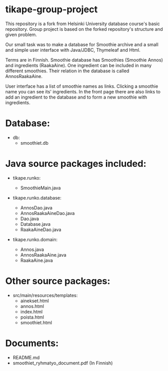 # tikape-group-project

This repository is a fork from Helsinki University database course's basic repository. Group project is based on the forked repository's structure and given problem.

Our small task was to make a database for Smoothie archive and a small and simple user interface with Java/JDBC, Thymeleaf and Html.

Terms are in Finnish. Smoothie database has Smoothies (Smoothie Annos) and ingredients (RaakaAine). One ingredient can be included in many different smoothies. Their relation in the database is called AnnosRaakaAine.

User interface has a list of smoothie names as links. Clicking a smoothie name you can see its' ingredients. In the front page there are also links to add an ingredient to the database and to form a new smoothie with ingredients.

# Database:
- db:
  - smoothiet.db

# Java source packages included:
- tikape.runko: 
  - SmoothieMain.java
  
- tikape.runko.database:
  - AnnosDao.java
  - AnnosRaakaAineDao.java
  - Dao.java
  - Database.java
  - RaakaAineDao.java
  
- tikape.runko.domain:
  - Annos.java
  - AnnosRaakaAine.java
  - RaakaAine.java
  
# Other source packages:
- src/main/resources/templates:
  - ainekset.html
  - annos.html
  - index.html
  - poista.html
  - smoothiet.html
  
# Documents:
- README.md
- smoothiet_ryhmatyo_document.pdf (In Finnish)

